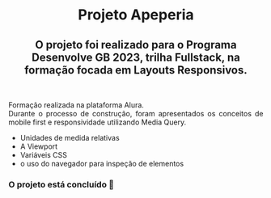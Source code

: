 <h1 align="center"> Projeto Apeperia</h1>
<h2 align="center">O projeto foi realizado para o Programa Desenvolve GB 2023, trilha Fullstack, na formação focada em Layouts Responsivos.</h2><br>
<p align="justify">Formação realizada na plataforma Alura.<br>
Durante o processo de construção, foram apresentados os conceitos de mobile first e responsividade utilizando Media Query.</p>
<ul>
<li>Unidades de medida relativas</li>
<li>A Viewport</li>
<li>Variáveis CSS</li>
<li>o uso do navegador para inspeção de elementos</li>
</ul>
</p>
<h3>O projeto está concluído 🚀</h3><br>
